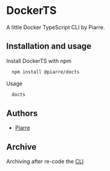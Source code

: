 # DockerTS

A little Docker TypeScript CLI by Piarre.


## Installation and usage

Install DockerTS with npm

```bash
  npm install @piarre/docts
```
Usage
```bash
  docts
```
    
## Authors

- [Piarre](https://www.github.com/Piarre)

## Archive
Archiving after re-code the [CLI](https://github.com/Piarre/DocTS)
